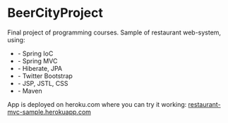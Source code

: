 # BeerCityProject

Final project of programming courses.
Sample of restaurant web-system, using:
<ul>
<li>- Spring IoC</li>
<li>- Spring MVC</li>
<li>- Hiberate, JPA</li>
<li>- Twitter Bootstrap</li>
<li>- JSP, JSTL, CSS</li>
<li>- Maven</li>
</ul>

App is deployed on heroku.com where you can try it working:
<a href="https://restaurant-mvc-sample.herokuapp.com/">restaurant-mvc-sample.herokuapp.com</a>
